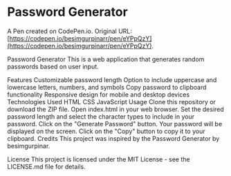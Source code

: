 # Password Generator

A Pen created on CodePen.io. Original URL: [https://codepen.io/besimgurpinarr/pen/eYPpQzY](https://codepen.io/besimgurpinarr/pen/eYPpQzY).

Password Generator
This is a web application that generates random passwords based on user input.

Features
Customizable password length
Option to include uppercase and lowercase letters, numbers, and symbols
Copy password to clipboard functionality
Responsive design for mobile and desktop devices
Technologies Used
HTML
CSS
JavaScript
Usage
Clone this repository or download the ZIP file.
Open index.html in your web browser.
Set the desired password length and select the character types to include in your password.
Click on the "Generate Password" button.
Your password will be displayed on the screen. Click on the "Copy" button to copy it to your clipboard.
Credits
This project was inspired by the Password Generator by besimgurpinar.

License
This project is licensed under the MIT License - see the LICENSE.md file for details.
